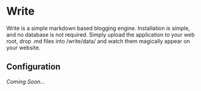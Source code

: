Write
=====

Write is a simple markdown based blogging engine. Installation is simple, and no database is not required. Simply upload
the application to your web root, drop .md files into /write/data/ and watch them magically appear on your website.

Configuration
-------------
_Coming Soon..._

